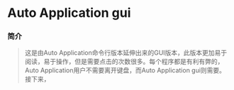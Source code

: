 # Auto Application gui
### 简介
> 这是由Auto Application命令行版本延伸出来的GUI版本，此版本更加易于阅读，易于操作，但是需要点击的次数很多。每个程序都是有利有弊的，Auto Application用户不需要离开键盘，而Auto Application gui则需要。
接下来，
